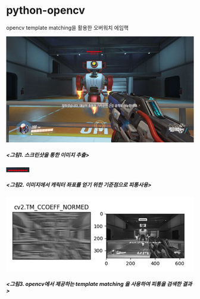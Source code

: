 # python-opencv
opencv template matching을 활용한 오버워치 에임핵

<img src='one.jpg'></img>
##### <그림1. 스크린샷을 통한 이미지 추출>

<img src='hp.png'></img>
##### <그림2. 이미지에서 캐릭터 좌표를 얻기 위한 기준점으로 피통사용>

<img src='sample.png'></img>
##### <그림3. opencv에서 제공하는 template matching 을 사용하여 피통을 검색한 결과>
